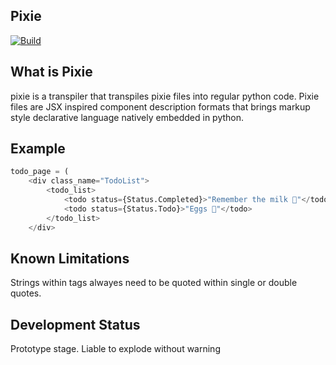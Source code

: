 Pixie
------

[![Build](https://github.com/versionprime/pixie/actions/workflows/ci.yml/badge.svg)](https://github.com/versionprime/pixie/actions/workflows/ci.yml)

What is Pixie
---------------

pixie is a transpiler that transpiles pixie files into regular python code. Pixie files are JSX inspired component description formats that brings markup style declarative language natively embedded in python.

Example
--------

```python
todo_page = (
    <div class_name="TodoList">
        <todo_list>
            <todo status={Status.Completed}>"Remember the milk 🥛"</todo>
            <todo status={Status.Todo}>"Eggs 🥚"</todo>
        </todo_list>
    </div>
```


Known Limitations
-------------------
Strings within tags alwayes need to be quoted within single or double quotes.

Development Status
--------------------

Prototype stage. Liable to explode without warning